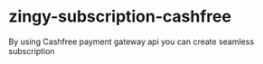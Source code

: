 # zingy-subscription-cashfree
By using Cashfree payment gateway api you can create seamless subscription
